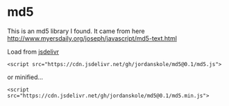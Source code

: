 # md5

This is an md5 library I found. It came from here http://www.myersdaily.org/joseph/javascript/md5-text.html

Load from [jsdelivr](https://www.jsdelivr.com/)

```
<script src="https://cdn.jsdelivr.net/gh/jordanskole/md5@0.1/md5.js">
```

or minified...

```
<script src="https://cdn.jsdelivr.net/gh/jordanskole/md5@0.1/md5.min.js">
```